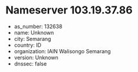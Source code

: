 # Nameserver 103.19.37.86

* as_number: 132638
* name: Unknown
* city: Semarang
* country: ID
* organization: IAIN Walisongo Semarang
* version: Unknown
* dnssec: false
